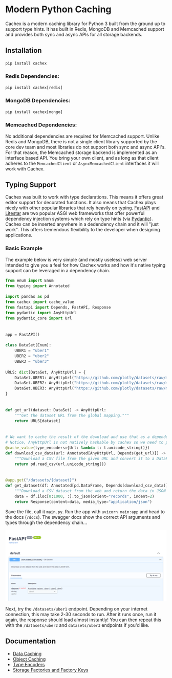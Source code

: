 # Modern Python Caching
Cachex is a modern caching library for Python 3 built from the ground up to support type hints. It has built in Redis, MongoDB and Memcached support and provides both sync and async APIs for all storage backends.

## Installation
`pip install cachex`

### Redis Dependencies:
`pip install cachex[redis]`

### MongoDB Dependencies:
`pip install cachex[mongo]`

### Memcached Dependencies:
No additional dependencies are required for Memcached support. Unlike Redis and MongoDB, there is not a single client library supported by the core dev team and most libraries do not support both sync and async API's. For that reason, the Memcached storage backend is implemented as an interface based API. You bring your own client, and as long as that client adheres to the `MemcachedClient` or `AsyncMemcachedClient` interfaces it will work with Cachex.

## Typing Support
Cachex was built to work with type declarations. This means it offers great editor support for decorated functions. It also means that Cachex plays nicely with other popular libraries that rely heavily on typing. [FastAPI](https://fastapi.tiangolo.com/tutorial/dependencies/) and [Litestar](https://docs.litestar.dev/2/usage/dependency-injection.html) are two popular ASGI web frameworks that offer powerful dependency injection systems which rely on type hints (via [Pydantic](https://docs.pydantic.dev/latest/)). Cachex can be inserted anywhere in a dedendency chain and it will "just work". This offers tremendous flexibility to the developer when designing applications.

### Basic Example
The example below is very simple (and mostly useless) web server intended to give you a feel for how Cachex works and how it's native typing support can be leveraged in a dependency chain.

```python
from enum import Enum
from typing import Annotated

import pandas as pd
from cachex import cache_value
from fastapi import Depends, FastAPI, Response
from pydantic import AnyHttpUrl
from pydantic_core import Url


app = FastAPI()

class DataSet(Enum):
    UBER1 = "uber1"
    UBER2 = "uber2"
    UBER3 = "uber3"

URLS: dict[DataSet, AnyHttpUrl] = {
    DataSet.UBER1: AnyHttpUrl("https://github.com/plotly/datasets/raw/master/uber-rides-data1.csv"),
    DataSet.UBER2: AnyHttpUrl("https://github.com/plotly/datasets/raw/master/uber-rides-data2.csv"),
    DataSet.UBER3: AnyHttpUrl("https://github.com/plotly/datasets/raw/master/uber-rides-data3.csv"),
}


def get_url(dataset: DataSet) -> AnyHttpUrl:
    """Get the dataset URL from the global mapping."""
    return URLS[dataset]


# We want to cache the result of the download and use that as a dependency.
# Notice, AnyHttpUrl is not natively hashable by cachex so we need to provide a type encoder
@cache_value(type_encoders={Url: lambda t: t.unicode_string()})
def download_csv_data(url: Annotated[AnyHttpUrl, Depends(get_url)]) -> pd.DataFrame:
    """Download a CSV file from the given URL and convert it to a DataFrame."""
    return pd.read_csv(url.unicode_string())


@app.get("/datasets/{dataset}")
def get_dataset(df: Annotated[pd.DataFrame, Depends(download_csv_data)]):
    """Download a CSV dataset from the web and return the data in JSON form."""
    data = df.iloc[0:1000, :].to_json(orient="records", indent=2)
    return Response(content=data, media_type="application/json")
```

Save the file, call it `main.py`. Run the app with `uvicorn main:app` and head to the docs (`/docs`). The swagger docs show the correct API arguments and types through the dependency chain...

![Alt text](https://github.com/hyprxa/cachex/blob/main/docs/img/simple_app_docs.png)

Next, try the `/datasets/uber1` endpoint. Depending on your internet connection, this may take 2-30 seconds to run. After it runs once, run it again, the response should load almost instantly! You can then repeat this with the `/datasets/uber2` and `datasets/uber3` endpoints if you'd like.

## Documentation
- [Data Caching](https://github.com/hyprxa/cachex/blob/main/docs/data_caching.md)
- [Object Caching](https://github.com/hyprxa/cachex/blob/main/docs/object_caching.md)
- [Type Encoders](https://github.com/hyprxa/cachex/blob/main/docs/type_encoders.md)
- [Storage Factories and Factory Keys](https://github.com/hyprxa/cachex/blob/main/docs/storage_factories.md)